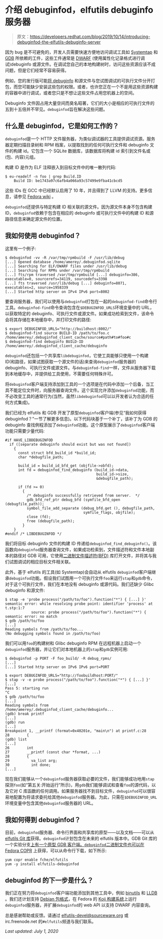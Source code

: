 # 介绍 debuginfod，elfutils debuginfo 服务器

> 原文：<https://developers.redhat.com/blog/2019/10/14/introducing-debuginfod-the-elfutils-debuginfo-server>

因为 bug 是不可避免的，开发人员需要快速方便地访问调试工具如 [Systemtap](https://sourceware.org/systemtap/) 和 [GDB](https://www.gnu.org/software/gdb/) 所依赖的工件，这些工件通常是 [DWARF](http://dwarfstd.org/) (使用属性化记录格式进行调试)debuginfo 或源文件。在调试您自己的本地构建树时，访问这些资源应该不成问题，但是它们经常不容易获得。

例如，您的发行版可能[将 debuginfo](https://access.redhat.com/solutions/9907) 和源文件与您试图调试的可执行文件分开打包，而您可能缺少安装这些包的权限。或者，也许您正在一个不是用这些资源构建的容器中进行调试，或者您只是不想让这些文件占用您机器上的空间。

Debuginfo 文件因占用大量空间而臭名昭著，它们的大小是相应的可执行文件的五到十五倍并不罕见。`debuginfod`旨在解决这些问题。

## 什么是 debuginfod，它是如何工作的？

`debuginfod`是一个 HTTP 文件服务器，为类似调试器的工具提供调试资源。服务器定期扫描目录树和 RPM 档案，以提取找到的任何可执行文件和 debuginfo 文件的构建 id。它包含一个 SQLite 数据库，该数据库将构建 id 索引到文件名或(包、内容)元组。

构建 ID 是作为 ELF 注释嵌入到目标文件中的唯一散列代码:

```
$ eu-readelf -n foo | grep Build.ID
    Build ID: be1743a97c6afb4a066a93c57499e9fba41cbcd5

```

这些 IDs 在 GCC 中已经默认启用了 10 年，并且得到了 LLVM 的支持。更多信息，请参见 [Fedora wiki](https://fedoraproject.org/wiki/Releases/FeatureBuildId) 。

`debuginfod`还提供与特定构建 ID 相关联的源文件。因为源文件本身不包含构建 ID，`debuginfod`依赖于包含在相应的 debuginfo 或可执行文件中的构建 ID 和源路径信息来确定源文件的位置。

## 我如何使用 debuginfod？

这里有一个例子:

```
$ debuginfod -vv -R /var/tmp/rpmbuild -F /usr/lib/debug
[...] Opened database /home/amerey/.debuginfod.sqlite
[...] Searching for ELF/DWARF files under /usr/lib/debug
[...] Searching for RPMs under /var/tmp/rpmbuild
[...] fts/rpm traversed /var/tmp/rpmbuild [...] debuginfo=386, executable=0, sourcerefs=34119, sourcedefs=3398
[...] fts traversed /usr/lib/debug [...] debuginfo=8071, executables=2, source=1958339
[...] Started http server on IPv4 IPv6 port=8002

```

要查询服务器，我们可以使用与`debuginfod`打包在一起的`debuginfod-find`命令行工具。`debuginfod-find`命令查询包含在`$DEBUGINFOD_URLS`环境变量中的 URL，以获取特定的 debuginfo、可执行文件或源文件。如果成功检索到文件，该命令会将其存储在本地缓存中，并打印文件的路径:

```
$ export DEBUGINFOD_URLS="http://buildhost:8002/"
$ debuginfod-find source BUILD-ID /path/to/foo.c
/home/amerey/.debuginfod_client_cache/source#path#to#foo#c
$ debuginfod-find debuginfo BUILD-ID
/home/amerey/.debuginfod_client_cache/debuginfo

```

`debuginfod`还包括一个共享库`libdebuginfod`，它使工具能够只使用一个构建 ID(和路径，如果试图获取一个源文件的话)来查询`debuginfod`服务器的 debuginfo、可执行文件或源文件。与`debuginfod-find`一样，文件从服务器下载到本地缓存中，并提供给工具使用，不需要任何特殊许可。

将`debuginfod`客户端支持添加到工具的一个选项是在代码中添加一个后备，当工具不能定位文件时，向服务器查询文件。这个实现允许添加`debuginfod`功能，而不必改变工具的通常行为(当然，虽然`libdebuginfod`可以以开发者认为合适的任何方式集成)。

我们已经为 elfutils 和 GDB 开发了原型`debuginfod`客户端(参见“我如何获得 debuginfod？”一节了解更多信息)。以下代码块基于一个补丁，该补丁为 GDB 的 debuginfo 查找例程添加了`debuginfod`功能。这个原型展示了`debuginfod`客户端功能只需要少量代码:

```
#if HAVE_LIBDEBUGINFOD 
  if ([separate debuginfo should exist but was not found])
    {
      const struct bfd_build_id *build_id;
      char *debugfile_path;

      build_id = build_id_bfd_get (objfile->obfd);
      int fd = debuginfod_find_debuginfo (build_id->data,
                                          build_id->size,
                                          &debugfile_path);

      if (fd >= 0)
        {
          /* debuginfo successfully retrieved from server.  */
          gdb_bfd_ref_ptr debug_bfd (symfile_bfd_open (debugfile_path));
          symbol_file_add_separate (debug_bfd.get (), debugfile_path,
                                    symfile_flags, objfile);
          close (fd);
          free (debugfile_path);
        }
    }
#endif /* LIBDEBUGINFOD */

```

我们将目标 debuginfo 文件的构建 ID 传递给`debuginfod_find_debuginfo()`。该函数向`debuginfod`服务器查询文件，如果成功检索到，文件描述符和文件本地副本的路径对 GDB 可用，它使用[二进制文件描述符(BFD)](https://en.wikipedia.org/wiki/Binary_File_Descriptor_library) 库打开文件，并将其与我们试图调试的相应目标文件相关联。

此外，基于 elfutils 的工具(如 Systemtap)会自动从 elfutils `debuginfod`客户端继承`debuginfod`功能。假设我们试图用一个可执行文件`foo`来运行`stap`和`gdb`命令，对于这个可执行文件，我们在本地没有 debuginfo 或源代码。我们还缺少 Glibc debuginfo 和源文件:

```
$ stap -e 'probe process("/path/to/foo").function("*") { [...] }'
semantic error: while resolving probe point: identifier 'process' at t.stp:1:7
            source: probe process("/path/to/foo").function("*") {
semantic error: no match
$ gdb /path/to/foo
[...]
Reading symbols from /path/to/foo...
(No debugging symbols found in /path/to/foo)
```

我们可以用`foo`的构建树和 Glibc debuginfo RPM 在远程机器上启动一个`debuginfod`服务器，并让它们对本地机器上的`stap`和`gdb`实例可用:

```
$ debuginfod -p PORT -F foo_build/ -R debug_rpms/
[...]
[...] Started http server on IPv6 IPv6 port=PORT
```

```
$ export DEBUGINFOD_URLS="http://foobuildhost:PORT/"
$ stap -v -e probe process("/path/to/foo").function("*") { [...] }'
[...]
Pass 5: starting run
^C
$ gdb /path/to/foo
[...]
Reading symbols from /home/amerey/.debuginfod_client_cache/debuginfo...
(gdb) break printf
[...]
(gdb) run
[...]
Breakpoint 1, __printf (format=0x40201e, "main\n") at printf.c:28
28        {
(gdb) list
[...]
26        int
27        __printf (const char *format, ...)
28        {
29          va_list arg;
30          int done;
[...]
```

现在我们能够从一个`debuginfod`服务器获取必要的文件，我们能够成功地用`stap`探测`foo`(如“第五关:开始运行”所示)，用`gdb`我们能够调试和查看`foo`的源代码，以及它对 C 库函数的任何调用。如果服务器找不到目标文件，`debuginfod`可以很容易地配置为将请求委托给其他`debuginfod`服务器。为此，只需在`$DEBUGINFOD_URL`环境变量中包含其他`debuginfod`服务器的 URL。

## 我如何得到 debuginfod？

目前，`debuginfod`服务器、命令行界面和共享库的原型——以及文档——可以从 [elfutils Git 库](https://sourceware.org/git/?p=elfutils.git;a=shortlog;h=refs/heads/debuginfod)获得。`debuginfod`计划包含在未来的 elfutils 版本中。GDB Git 库的一个实验分支[上有一个原型 GDB 客户端。`debuginfod`二进制文件也可以在](https://sourceware.org/git/?p=binutils-gdb.git;a=shortlog;h=refs/heads/users/fche/dbgserver) [Fedora COPR](https://copr.fedorainfracloud.org/coprs/fche/elfutils/) 上获得，可以从命令行下载，如下所示:

```
yum copr enable fche/elfutils
yum -y install elfutils-debuginfod
```

## debuginfod 的下一步是什么？

我们正在努力将`debuginfod`客户端功能添加到其他工具中，例如 [binutils](https://www.gnu.org/software/binutils/) 和 [LLDB](https://lldb.llvm.org/) 。我们还计划支持 [Debian 包格式](https://en.wikipedia.org/wiki/Deb_(file_format))，在 Fedora 的 [Koji 构建系统](https://koji.fedoraproject.org/koji/)上运行`debuginfod`服务器，并扩展`debuginfod`的 web API 以支持 DWARF 内容查询。

总是感谢帮助或反馈。请通过 elfutils-devel@sourceware.org 或 irc.freenode.net 的`#elfutils`频道与我们联系。

*Last updated: July 1, 2020*